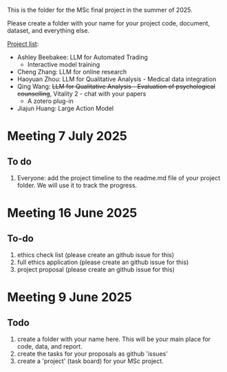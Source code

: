 This is the folder for the MSc final project in the summer of 2025. 

Please create a folder with your name for your project code, document, dataset, and everything else.

[Project list](https://kaixu.me/projects/):
- Ashley Beebakee: LLM for Automated Trading
  - Interactive model training
- Cheng Zhang: LLM for online research 
- Haoyuan Zhou: LLM for Qualitative Analysis - Medical data integration 
- Qing Wang: ~~LLM for Qualitative Analysis - Evaluation of psychological counselling~~, Vitality 2 - chat with your papers
  - A zotero plug-in  
- Jiajun Huang: Large Action Model 

# Meeting 7 July 2025

## To do
1. Everyone: add the project timeline to the readme.md file of your project folder. We will use it to track the progress.

# Meeting 16 June 2025

## To-do
1. ethics check list (please create an github issue for this)
2. full ethics application (please create an github issue for this)
3. project proposal (please create an github issue for this)

# Meeting 9 June 2025

## Todo
1. create a folder with your name here. This will be your main place for code, data, and report.
2. create the tasks for your proposals as github 'issues'
3. create a 'project' (task board) for your MSc project.

